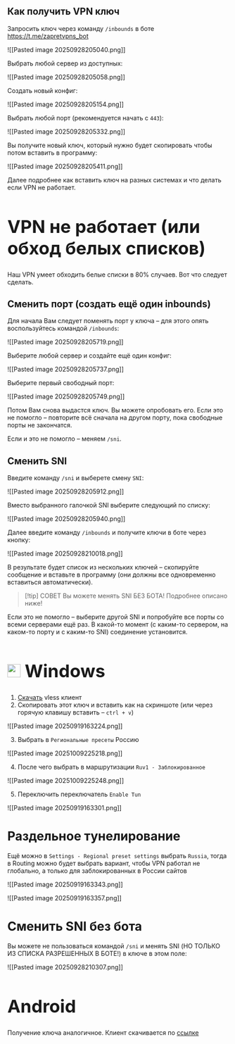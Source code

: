 
## Как получить VPN ключ
Запросить ключ через команду `/inbounds` в боте https://t.me/zapretvpns_bot 

![[Pasted image 20250928205040.png]]

Выбрать любой сервер из доступных:

![[Pasted image 20250928205058.png]]

Создать новый конфиг:

![[Pasted image 20250928205154.png]]

Выбрать любой порт (рекомендуется начать с `443`):

![[Pasted image 20250928205332.png]]

Вы получите новый ключ, который нужно будет скопировать чтобы потом вставить в программу:

![[Pasted image 20250928205411.png]]

Далее подробнее как вставить ключ на разных системах и что делать если VPN не работает.

<div style="page-break-after: always;"></div>

<h1 style="font-size: 40px;"> VPN не работает (или обход белых списков)</h1>
Наш VPN умеет обходить белые списки в 80% случаев. Вот что следует сделать.

## Сменить порт (создать ещё один inbounds)
Для начала Вам следует поменять порт у ключа – для этого опять воспользуйтесь командой `/inbounds`:

![[Pasted image 20250928205719.png]]

Выберите любой сервер и создайте ещё один конфиг:

![[Pasted image 20250928205737.png]]

Выберите первый свободный порт:

![[Pasted image 20250928205749.png]]

Потом Вам снова выдастся ключ. Вы можете опробовать его. Если это не помогло – повторите всё сначала на другом порту, пока свободные порты не закончатся.

Если и это не помогло – меняем `/sni`.

<div style="page-break-after: always;"></div>

## Сменить SNI
Введите команду `/sni` и выберете смену `SNI`:

![[Pasted image 20250928205912.png]]

Вместо выбранного галочкой SNI выберите следующий по списку:

![[Pasted image 20250928205940.png]]

Далее введите команду `/inbounds` и получите ключи в боте через кнопку:

![[Pasted image 20250928210018.png]]

В результате будет список из нескольких ключей – скопируйте сообщение и вставьте в программу (они должны все одновременно вставиться автоматически).

> [!tip] СОВЕТ
> Вы можете менять SNI БЕЗ БОТА! Подробнее описано ниже!

Если это не помогло – выберите другой SNI и попробуйте все порты со всеми серверами ещё раз. В какой-то момент (с каким-то сервером, на каком-то порту и с каким-то SNI) соединение установится.

<div style="page-break-after: always;"></div>

<h1 style="font-size: 40px;"><img width=30px src="https://i.imgur.com/qyVBIHK.png"> Windows</h1>

1. [Скачать](https://github.com/2dust/v2rayN/releases/latest/download/v2rayN-windows-64-SelfContained.zip) vless клиент
2. Скопировать этот ключ и вставить как на скриншоте (или через горячую клавишу вставить – `ctrl + v`)

![[Pasted image 20250919163224.png]]

3. Выбрать в `Региональные пресеты` Россию

![[Pasted image 20251009225218.png]]

4. После чего выбрать в маршрутизации `Ruv1 - Заблокированное`

![[Pasted image 20251009225248.png]]

5. Переключить переключатель `Enable Tun`

![[Pasted image 20250919163301.png]]

# Раздельное тунелирование
Ещё можно в `Settings - Regional preset settings` выбрать `Russia`, тогда в Routing можно будет выбрать вариант, чтобы VPN работал не глобально, а только для заблокированных в России сайтов

![[Pasted image 20250919163343.png]]

![[Pasted image 20250919163357.png]]

# Сменить SNI без бота
Вы можете не пользоваться командой `/sni` и менять SNI (НО ТОЛЬКО ИЗ СПИСКА РАЗРЕШЕННЫХ В БОТЕ!) в ключе в этом поле:

![[Pasted image 20250928210307.png]]
<div style="page-break-after: always;"></div>

<h1 style="font-size: 40px;">Android</h1>

Получение ключа аналогичное. Клиент скачивается по [ссылке](https://github.com/2dust/v2rayNG/releases/latest/download/v2rayNG_1.10.19_arm64-v8a.apk)
